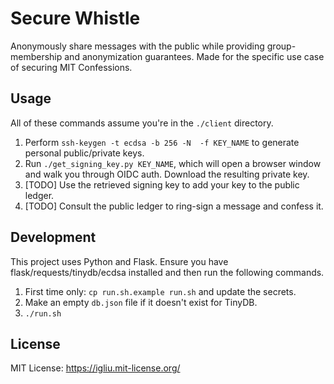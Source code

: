 Secure Whistle
==

Anonymously share messages with the public while providing group-membership and anonymization guarantees. Made for the specific use case of securing MIT Confessions.

## Usage

All of these commands assume you're in the `./client` directory.

1. Perform `ssh-keygen -t ecdsa -b 256 -N  -f KEY_NAME` to generate personal public/private keys.
2. Run `./get_signing_key.py KEY_NAME`, which will open a browser window and walk you through OIDC auth. Download the resulting private key.
3. [TODO] Use the retrieved signing key to add your key to the public ledger.
4. [TODO] Consult the public ledger to ring-sign a message and confess it.

## Development

This project uses Python and Flask. Ensure you have flask/requests/tinydb/ecdsa installed and then run the following commands.

1. First time only: `cp run.sh.example run.sh` and update the secrets.
2. Make an empty `db.json` file if it doesn't exist for TinyDB.
3. `./run.sh`

## License

MIT License: https://igliu.mit-license.org/
